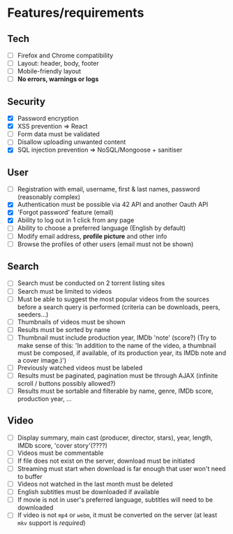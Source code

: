 # Features/requirements

## Tech
- [ ] Firefox and Chrome compatibility
- [ ] Layout: header, body, footer
- [ ] Mobile-friendly layout
- [ ] **No errors, warnings or logs**

## Security
- [x] Password encryption
- [x] XSS prevention => React
- [ ] Form data must be validated
- [ ] Disallow uploading unwanted content
- [x] SQL injection prevention => NoSQL/Mongoose + sanitiser

## User
- [ ] Registration with email, username, first & last names, password (reasonably complex)
- [x] Authentication must be possible via 42 API and another Oauth API
- [x] 'Forgot password' feature (email)
- [x] Ability to log out in 1 click from any page
- [ ] Ability to choose a preferred language (English by default)
- [ ] Modify email address, **profile picture** and other info
- [ ] Browse the profiles of other users (email must not be shown)

## Search
- [ ] Search must be conducted on 2 torrent listing sites
- [ ] Search must be limited to videos
- [ ] Must be able to suggest the most popular videos from the sources before a search query is performed (criteria can be downloads, peers, seeders...)
- [ ] Thumbnails of videos must be shown
- [ ] Results must be sorted by name
- [ ] Thumbnail must include production year, IMDb 'note' (score?) (Try to make sense of this: 'In addition to the name of the video, a thumbnail must be composed, if available, of its production year, its IMDb note and a cover image.)')
- [ ] Previously watched videos must be labeled
- [ ] Results must be paginated, pagination must be through AJAX (infinite scroll / buttons possibly allowed?)
- [ ] Results must be sortable and filterable by name, genre, IMDb score, production year, ...

## Video
- [ ] Display summary, main cast (producer, director, stars), year, length, IMDb score, 'cover story'(????)
- [ ] Videos must be commentable
- [ ] If file does not exist on the server, download must be initiated
- [ ] Streaming must start when download is far enough that user won't need to buffer
- [ ] Videos not watched in the last month must be deleted
- [ ] English subtitles must be downloaded if available
- [ ] If movie is not in user's preferred language, subtitles will need to be downloaded
- [ ] If video is not `mp4` or `webm`, it must be converted on the server (at least `mkv` support is *required*)
